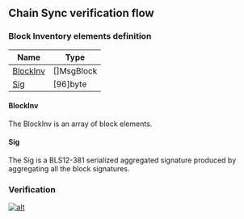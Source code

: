 Chain Sync verification flow
--------------

### Block Inventory elements definition

 Name | Type 
---|---
 [BlockInv](#blockinv) | []MsgBlock 
 [Sig](#sig) | [96]byte  

#### BlockInv

The BlockInv is an array of block elements.

#### Sig

The Sig is a BLS12-381 serialized aggregated signature produced by aggregating all the block signatures.


### Verification

[![alt](./img/chain-sync.svg)](./img/chain-sync.svg?raw=true&sanitize=true)
